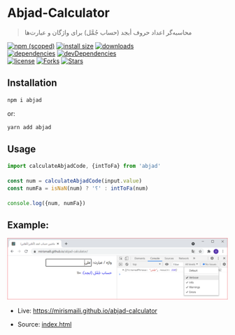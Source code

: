 # Abjad-Calculator

> محاسبه‌گر اعداد حروف أبجد (حساب جُمَّل) برای واژگان و عبارت‌ها

[![npm (scoped)](https://img.shields.io/npm/v/abjad.svg)](https://npmjs.com/package/abjad)
[![install size](https://packagephobia.now.sh/badge?p=abjad)](https://packagephobia.now.sh/result?p=abjad)
[![downloads](https://img.shields.io/npm/dt/abjad.svg)](https://npmjs.com/package/abjad) <br>
[![dependencies](https://david-dm.org/mirismaili/abjad-calculator.svg)](https://david-dm.org/mirismaili/abjad-calculator)
[![devDependencies](https://david-dm.org/mirismaili/abjad-calculator/dev-status.svg)](https://david-dm.org/mirismaili/abjad-calculator?type=dev) <br>
[![license](https://img.shields.io/github/license/mirismaili/abjad-calculator.svg)](https://github.com/mirismaili/abjad-calculator/blob/master/LICENSE)
[![Forks](https://img.shields.io/github/forks/mirismaili/abjad-calculator.svg?style=social)](https://github.com/mirismaili/abjad-calculator/fork)
[![Stars](https://img.shields.io/github/stars/mirismaili/abjad-calculator.svg?style=social)](https://github.com/mirismaili/abjad-calculator)

## Installation

```bash
npm i abjad
```

or:

```bash
yarn add abjad
```

## Usage

```javascript
import calculateAbjadCode, {intToFa} from 'abjad'

const num = calculateAbjadCode(input.value)
const numFa = isNaN(num) ? '؟' : intToFa(num)

console.log({num, numFa})
```

## Example:

[![ماشین حساب ابجد (آنلاین/آفلاین)](https://raw.githubusercontent.com/mirismaili/abjad-calculator/main/res/sample.png)](https://mirismaili.github.io/abjad-calculator)

- Live: https://mirismaili.github.io/abjad-calculator

- Source: [index.html](https://github.com/mirismaili/abjad-calculator/blob/main/index.html)
